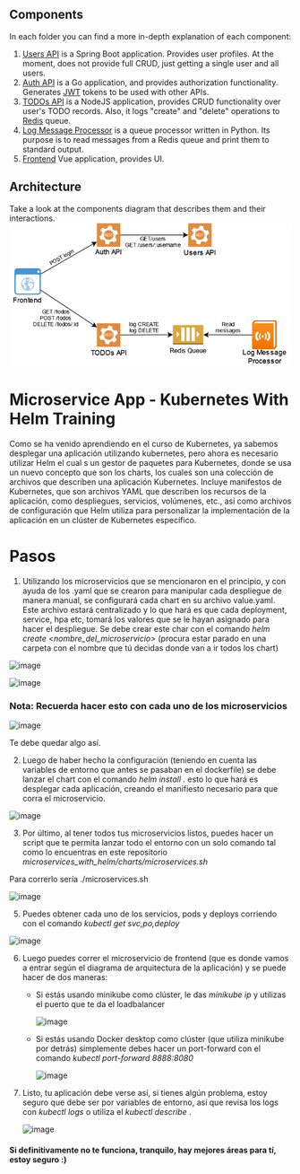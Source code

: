 ## Components
In each folder you can find a more in-depth explanation of each component:

1. [Users API](/users-api) is a Spring Boot application. Provides user profiles. At the moment, does not provide full CRUD, just getting a single user and all users.
2. [Auth API](/auth-api) is a Go application, and provides authorization functionality. Generates [JWT](https://jwt.io/) tokens to be used with other APIs.
3. [TODOs API](/todos-api) is a NodeJS application, provides CRUD functionality over user's TODO records. Also, it logs "create" and "delete" operations to [Redis](https://redis.io/) queue.
4. [Log Message Processor](/log-message-processor) is a queue processor written in Python. Its purpose is to read messages from a Redis queue and print them to standard output.
5. [Frontend](/frontend) Vue application, provides UI.

## Architecture

Take a look at the components diagram that describes them and their interactions.
![microservice-app-example](/arch-img/Microservices.png)

# Microservice App - Kubernetes With Helm Training

Como se ha venido aprendiendo en el curso de Kubernetes, ya sabemos desplegar una aplicación utilizando kubernetes, pero ahora es necesario utilizar Helm el cual s un gestor de paquetes para Kubernetes, donde se usa un nuevo concepto que son los charts, los cuales son una colección de archivos que describen una aplicación Kubernetes. Incluye manifestos de Kubernetes, que son archivos YAML que describen los recursos de la aplicación, como despliegues, servicios, volúmenes, etc., así como archivos de configuración que Helm utiliza para personalizar la implementación de la aplicación en un clúster de Kubernetes específico.

# Pasos

1. Utilizando los microservicios que se mencionaron en el principio, y con ayuda de los .yaml que se crearon para manipular cada despliegue de manera manual, se configurará cada chart en su archivo value.yaml. Este archivo estará centralizado y lo que hará es que cada deployment, service, hpa etc, tomará los valores que se le hayan asignado para hacer el despliegue. Se debe crear este char con el comando *helm create <nombre_del_microservicio>* (procura estar parado en una carpeta con el nombre que tú decidas donde van a ir todos los chart)

![image](https://github.com/luis486/microservices_with_helm/assets/71047563/6f838626-3f62-42c6-8df8-db2ad2538bac)

![image](https://github.com/luis486/microservices_with_helm/assets/71047563/8ed9e1e8-ac4a-42cf-a636-eb52cfb6e0c9)

### Nota: Recuerda hacer esto con cada uno de los microservicios

![image](https://github.com/luis486/microservices_with_helm/assets/71047563/f0b6071f-aada-4eb0-86df-aa1658005557)

Te debe quedar algo así.

2. Luego de haber hecho la configuración (teniendo en cuenta las variables de entorno que antes se pasaban en el dockerfile) se debe lanzar el chart con el comando *helm install <microservicio> .*  esto lo que hará es desplegar cada aplicación, creando el manifiesto necesario para que corra el microservicio.

![image](https://github.com/luis486/microservices_with_helm/assets/71047563/be7c401c-88b0-48df-a9ab-dae72119410b)

3.  Por último, al tener todos tus microservicios listos, puedes hacer un script que te permita lanzar todo el entorno con un solo comando tal como lo encuentras en este repositorio *microservices_with_helm/charts/microservices.sh*

   Para correrlo sería ./microservices.sh

   ![image](https://github.com/luis486/microservices_with_helm/assets/71047563/939a6614-ea49-4349-8a37-130f23b03ee7)

5.  Puedes obtener cada uno de los servicios, pods y deploys corriendo con el comando *kubectl get svc,po,deploy*

   ![image](https://github.com/luis486/microservices_with_helm/assets/71047563/ca3fa713-06ec-4fae-9ad9-ed88623fc20f)

6.  Luego puedes correr el microservicio de frontend (que es donde vamos a entrar según el diagrama de arquitectura de la aplicación) y se puede hacer de dos maneras:

    - Si estás usando minikube como clúster, le das *minikube ip* y utilizas el puerto que te da el loadbalancer 
  
      ![image](https://github.com/luis486/microservices_with_helm/assets/71047563/7402157c-c4c4-4317-b6af-6a33201e7684)

    - Si estás usando Docker desktop como clúster (que utiliza minikube por detrás) simplemente debes hacer un port-forward con el comando *kubectl port-forward <pod> 8888:8080*
 
      ![image](https://github.com/luis486/microservices_with_helm/assets/71047563/46a148f8-74e3-4654-a35e-a50d637d9f65)

7. Listo, tu aplicación debe verse así, si tienes algún problema, estoy seguro que debe ser por variables de entorno, así que revisa los logs con *kubectl logs <pod>* o utiliza el *kubectl describe <pod>*.

      ![image](https://github.com/luis486/microservices_with_helm/assets/71047563/348e8bb3-1ea2-4648-9f13-92e5de7bd965)


#### Si definitivamente no te funciona, tranquilo, hay mejores áreas para tí, estoy seguro :)
